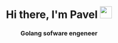 <h1 align="center">Hi there, I'm Pavel 
<img src="https://github.com/blackcater/blackcater/raw/main/images/Hi.gif" height="32"/></h1>
<h3 align="center">Golang sofware engeneer</h3>
